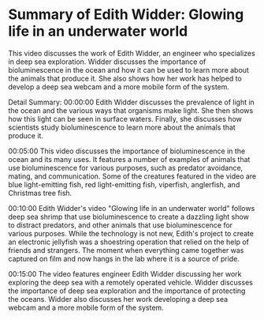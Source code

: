 # Summary of Edith Widder: Glowing life in an underwater world

This video discusses the work of Edith Widder, an engineer who specializes in deep sea exploration. Widder discusses the importance of bioluminescence in the ocean and how it can be used to learn more about the animals that produce it. She also shows how her work has helped to develop a deep sea webcam and a more mobile form of the system.

Detail Summary: 
00:00:00
Edith Widder discusses the prevalence of light in the ocean and the various ways that organisms make light. She then shows how this light can be seen in surface waters. Finally, she discusses how scientists study bioluminescence to learn more about the animals that produce it.

00:05:00
This video discusses the importance of bioluminescence in the ocean and its many uses. It features a number of examples of animals that use bioluminescence for various purposes, such as predator avoidance, mating, and communication. Some of the creatures featured in the video are blue light-emitting fish, red light-emitting fish, viperfish, anglerfish, and Christmas tree fish.

00:10:00
Edith Widder's video "Glowing life in an underwater world" follows deep sea shrimp that use bioluminescence to create a dazzling light show to distract predators, and other animals that use bioluminescence for various purposes. While the technology is not new, Edith's project to create an electronic jellyfish was a shoestring operation that relied on the help of friends and strangers. The moment when everything came together was captured on film and now hangs in the lab where it is a source of pride.

00:15:00
The video features engineer Edith Widder discussing her work exploring the deep sea with a remotely operated vehicle. Widder discusses the importance of deep sea exploration and the importance of protecting the oceans. Widder also discusses her work developing a deep sea webcam and a more mobile form of the system.

